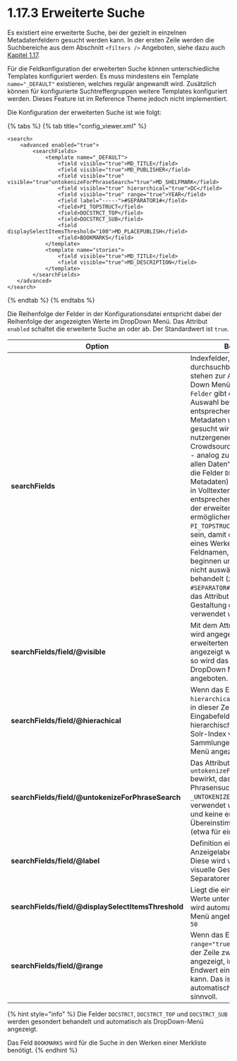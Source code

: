 # 1.17.3 Erweiterte Suche

Es existiert eine erweiterte Suche, bei der gezielt in einzelnen Metadatenfeldern gesucht werden kann. In der ersten Zeile werden die Suchbereiche aus dem Abschnitt `<filters />` Angeboten, siehe dazu auch [Kapitel 1.17](./).

Für die Feldkonfiguration der erweiterten Suche können unterschiedliche Templates konfiguriert werden. Es muss mindestens ein Template `name="_DEFAULT"` existieren, welches regulär angewandt wird. Zusätzlich können für konfigurierte Suchtreffergruppen weitere Templates konfiguriert werden. Dieses Feature ist im Reference Theme jedoch nicht implementiert.

Die Konfiguration der erweiterten Suche ist wie folgt:

{% tabs %}
{% tab title="config_viewer.xml" %}
```markup
<search>
    <advanced enabled="true">
        <searchFields>
            <template name="_DEFAULT">
                <field visible="true">MD_TITLE</field>
                <field visible="true">MD_PUBLISHER</field>
                <field visible="true" visible="true"untokenizeForPhraseSearch="true">MD_SHELFMARK</field>
                <field visible="true" hierarchical="true">DC</field>
                <field visible="true" range="true">YEAR</field>
                <field label="-----">#SEPARATOR1#</field>
                <field>PI_TOPSTRUCT</field>
                <field>DOCSTRCT_TOP</field>
                <field>DOCSTRCT_SUB</field>
                <field displaySelectItemsThreshold="100">MD_PLACEPUBLISH</field>
                <field>BOOKMARKS</field>
            </template>
            <template name="stories">
                <field visible="true">MD_TITLE</field>
                <field visible="true">MD_DESCRIPTION</field>
            </template>
        </searchFields>
   </advanced>
</search>
```
{% endtab %}
{% endtabs %}

Die Reihenfolge der Felder in der Konfigurationsdatei entspricht dabei der Reihenfolge der angezeigten Werte im DropDown Menü. Das Attribut `enabled` schaltet die erweiterte Suche an oder ab. Der Standardwert ist `true`.

| **Option**                                          | Beschreibung                                                                                                                                                                                                                                                                                                                                                                                                                                                                                                                                                                                                                                                                                                                                                                                                                                                                                                                           |
| --------------------------------------------------- | -------------------------------------------------------------------------------------------------------------------------------------------------------------------------------------------------------------------------------------------------------------------------------------------------------------------------------------------------------------------------------------------------------------------------------------------------------------------------------------------------------------------------------------------------------------------------------------------------------------------------------------------------------------------------------------------------------------------------------------------------------------------------------------------------------------------------------------------------------------------------------------------------------------------------------------- |
| **searchFields**                                    | Indexfelder, die für die durchsuchbar sein sollen (Diese stehen zur Auswahl im Drop-Down Menü). Die Auswahl `Alle Felder` gibt es immer. Diese Auswahl bewirkt, dass der entsprechende Begriff über alle Metadaten und Volltext- Felder gesucht wird (und auch in nutzergenerierten Inhalten, falls Crowdsourcing Modul aktiviert ist - analog zur Standardsuche „in allen Daten“. Zusätzlich können die Felder `DEFAULT` (Suche in Metadaten) und `FULLTEXT` (Suche in Volltexten) definiert werden, um entsprechende Filterung auch in der erweiterten Suche zu ermöglichen. Achtung: das Feld `PI_TOPSTRUCT` muss hier definiert sein, damit die  Suche innerhalb eines Werkes funktioniert. Feldnamen, die mit einem `#` beginnen und enden werden als nicht auswählbare Separatoren behandelt (zum Beispiel `#SEPARATOR#`). In diesem Fall sollte das Attribut label für die visuelle Gestaltung des Separators verwendet werden. |
| **searchFields/field/@visible**                     | Mit dem Attribut `visible="true"` wird angegeben, ob ein Feld in der erweiterten Suche standardmäßig angezeigt wird. Fehlt das Attribut so wird das Feld nur innerhalb des DropDown Menüs zur Auswahl angeboten.                                                                                                                                                                                                                                                                                                                                                                                                                                                                                                                                                                                                                                                                                                                       |
| **searchFields/field/@hierachical**                 | Wenn das Element das Attribut `hierarchical="true"` besitzt, wird in dieser Zeile statt eines Eingabefeldes automatisch eine hierarchisch sortierte Liste der im Solr-Index vorhandenen Sammlungen als Drop-Down-Menü angezeigt.                                                                                                                                                                                                                                                                                                                                                                                                                                                                                                                                                                                                                                                                                                       |
| **searchFields/field/@untokenizeForPhraseSearch**   | Das Attribut `untokenizeForPhraseSearch="true"` bewirkt, dass für die Phrasensuche automatisch die `_UNTOKENIZED` Version des Feldes verwendet wird, um nur komplette und keine enthaltenen Übereinstimmungen zuzulassen (etwa für eine Signaturensuche).                                                                                                                                                                                                                                                                                                                                                                                                                                                                                                                                                                                                                                                                              |
| **searchFields/field/@label**                       | Definition eines alternativen Anzeigelabels für das Suchfeld. Diese wird vor allem für die visuelle Gestaltung von Separatoren verwendet.                                                                                                                                                                                                                                                                                                                                                                                                                                                                                                                                                                                                                                                                                                                                                                                              |
| **searchFields/field/@displaySelectItemsThreshold** | Liegt die eindeutige Anzahl der Werte unterhalb des Thresholds wird automatisch ein DropDown Menü angeboten. Standardwert ist `50`                                                                                                                                                                                                                                                                                                                                                                                                                                                                                                                                                                                                                                                                                                                                                                                                     |
| **searchFields/field/@range**                       | Wenn das Element das Attribut `range="true"` besitzt, werden in der Zeile zwei Eingabefelder angezeigt, in die ein Start- und Endwert eingetragen werden kann. Das ist zum Beispiel bei dem automatisch generierten Feld `YEAR` sinnvoll.                                                                                                                                                                                                                                                                                                                                                                                                                                                                                                                                                                                                                                                                                              |

{% hint style="info" %}
Die Felder `DOCSTRCT`, `DOCSTRCT_TOP` und `DOCSTRCT_SUB` werden gesondert behandelt und automatisch als DropDown-Menü angezeigt.

Das Feld `BOOKMARKS` wird für die Suche in den Werken einer Merkliste benötigt.
{% endhint %}
